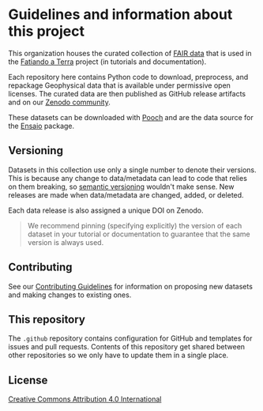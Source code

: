 # Guidelines and information about this project

This organization houses the curated collection of 
[FAIR data](https://www.go-fair.org/fair-principles/)
that is used in the [Fatiando a Terra](https://www.fatiando.org)
project (in tutorials and documentation).

Each repository here contains Python code to download,
preprocess, and repackage Geophysical data that is available
under permissive open licenses.
The curated data are then published as GitHub release artifacts
and on our [Zenodo community](https://zenodo.org/communities/fatiando/).

These datasets can be downloaded with [Pooch](https://github.com/fatiando/pooch)
and are the data source for the [Ensaio](https://github.com/fatiando/ensaio)
package.

## Versioning

Datasets in this collection use only a single number to denote their versions.
This is because any change to data/metadata can lead to code that relies on 
them breaking, so [semantic versioning](https://semver.org/) wouldn't make
sense. 
New releases are made when data/metadata are changed, added, or deleted.

Each data release is also assigned a unique DOI on Zenodo.

> We recommend pinning (specifying explicitly) the version of each dataset
> in your tutorial or documentation to guarantee that the same version
> is always used.

## Contributing

See our [Contributing Guidelines](CONTRIBUTING.md) for information on
proposing new datasets and making changes to existing ones.

## This repository

The `.github` repository contains configuration for GitHub 
and templates for issues and pull requests. 
Contents of this repository get shared between other repositories 
so we only have to update them in a single place.

## License

[Creative Commons Attribution 4.0 International](LICENSE.md)
